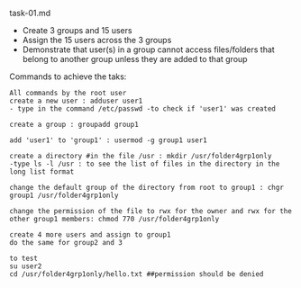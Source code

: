 task-01.md

* Create 3 groups and 15 users
* Assign the 15 users across the 3 groups
* Demonstrate that user(s) in a group cannot access files/folders that belong to another group unless they are added to that group

Commands to achieve the taks:
```
All commands by the root user
create a new user : adduser user1
- type in the command /etc/passwd -to check if 'user1' was created

create a group : groupadd group1

add 'user1' to 'group1' : usermod -g group1 user1

create a directory #in the file /usr : mkdir /usr/folder4grp1only
-type ls -l /usr : to see the list of files in the directory in the long list format
 
change the default group of the directory from root to group1 : chgr group1 /usr/folder4grp1only

change the permission of the file to rwx for the owner and rwx for the other group1 members: chmod 770 /usr/folder4grp1only
 
create 4 more users and assign to group1
do the same for group2 and 3

to test 
su user2
cd /usr/folder4grp1only/hello.txt ##permission should be denied
```
